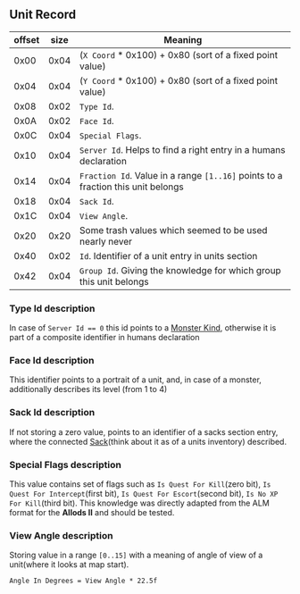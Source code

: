 ## Unit Record

 offset | size | Meaning
--------|------|--------
0x00 | 0x04 | (`X Coord` * 0x100) + 0x80 (sort of a fixed point value)
0x04 | 0x04 | (`Y Coord` * 0x100) + 0x80 (sort of a fixed point value)
0x08 | 0x02 | `Type Id`.
0x0A | 0x02 | `Face Id`.
0x0C | 0x04 | `Special Flags`.
0x10 | 0x04 | `Server Id`. Helps to find a right entry in a humans declaration
0x14 | 0x04 | `Fraction Id`. Value in a range `[1..16]` points to a fraction this unit belongs
0x18 | 0x04 | `Sack Id`.
0x1C | 0x04 | `View Angle`.
0x20 | 0x20 | Some trash values which seemed to be used nearly never
0x40 | 0x02 | `Id`. Identifier of a unit entry in units section
0x42 | 0x04 | `Group Id`. Giving the knowledge for which group this unit belongs

### Type Id description
In case of `Server Id == 0` this id points to a [Monster Kind](../../Enumerations/ALM/MonsterKind.md),
otherwise it is part of a composite identifier in humans declaration

### Face Id description
This identifier points to a portrait of a unit, and, in case of a monster,
additionally describes its level (from 1 to 4)

### Sack Id description
If not storing a zero value, points to an identifier of a sacks section entry,
where the connected [Sack](./Sack.md)(think about it as of a units inventory) described.

### Special Flags description
This value contains set of flags such as `Is Quest For Kill`(zero bit),
`Is Quest For Intercept`(first bit), `Is Quest For Escort`(second bit),
`Is No XP For Kill`(third bit). This knowledge was directly adapted
from the ALM format for the **Allods II** and should be tested.

### View Angle description
Storing value in a range `[0..15]` with a meaning of angle of view of
a unit(where it looks at map start).

`Angle In Degrees = View Angle * 22.5f`
